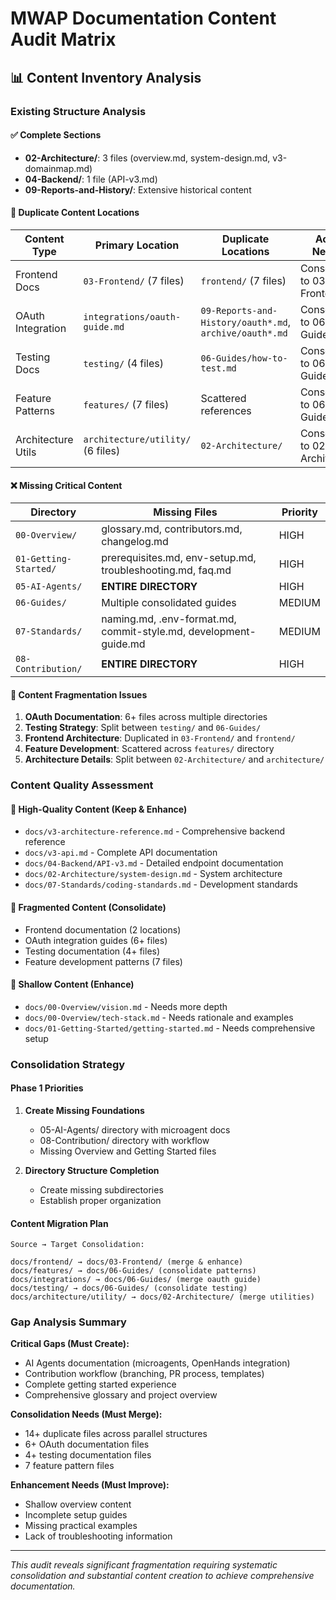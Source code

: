 # MWAP Documentation Content Audit Matrix

## 📊 Content Inventory Analysis

### Existing Structure Analysis

#### ✅ Complete Sections
- **02-Architecture/**: 3 files (overview.md, system-design.md, v3-domainmap.md)
- **04-Backend/**: 1 file (API-v3.md)
- **09-Reports-and-History/**: Extensive historical content

#### 🔄 Duplicate Content Locations
| Content Type | Primary Location | Duplicate Locations | Action Needed |
|--------------|------------------|-------------------|---------------|
| Frontend Docs | `03-Frontend/` (7 files) | `frontend/` (7 files) | Consolidate to 03-Frontend/ |
| OAuth Integration | `integrations/oauth-guide.md` | `09-Reports-and-History/oauth*.md`, `archive/oauth*.md` | Consolidate to 06-Guides/ |
| Testing Docs | `testing/` (4 files) | `06-Guides/how-to-test.md` | Consolidate to 06-Guides/ |
| Feature Patterns | `features/` (7 files) | Scattered references | Consolidate to 06-Guides/ |
| Architecture Utils | `architecture/utility/` (6 files) | `02-Architecture/` | Consolidate to 02-Architecture/ |

#### ❌ Missing Critical Content
| Directory | Missing Files | Priority |
|-----------|---------------|----------|
| `00-Overview/` | glossary.md, contributors.md, changelog.md | HIGH |
| `01-Getting-Started/` | prerequisites.md, env-setup.md, troubleshooting.md, faq.md | HIGH |
| `05-AI-Agents/` | **ENTIRE DIRECTORY** | HIGH |
| `06-Guides/` | Multiple consolidated guides | MEDIUM |
| `07-Standards/` | naming.md, .env-format.md, commit-style.md, development-guide.md | MEDIUM |
| `08-Contribution/` | **ENTIRE DIRECTORY** | HIGH |

#### 📁 Content Fragmentation Issues
1. **OAuth Documentation**: 6+ files across multiple directories
2. **Testing Strategy**: Split between `testing/` and `06-Guides/`
3. **Frontend Architecture**: Duplicated in `03-Frontend/` and `frontend/`
4. **Feature Development**: Scattered across `features/` directory
5. **Architecture Details**: Split between `02-Architecture/` and `architecture/`

### Content Quality Assessment

#### 🎯 High-Quality Content (Keep & Enhance)
- `docs/v3-architecture-reference.md` - Comprehensive backend reference
- `docs/v3-api.md` - Complete API documentation
- `docs/04-Backend/API-v3.md` - Detailed endpoint documentation
- `docs/02-Architecture/system-design.md` - System architecture
- `docs/07-Standards/coding-standards.md` - Development standards

#### 🔄 Fragmented Content (Consolidate)
- Frontend documentation (2 locations)
- OAuth integration guides (6+ files)
- Testing documentation (4+ files)
- Feature development patterns (7 files)

#### 📝 Shallow Content (Enhance)
- `docs/00-Overview/vision.md` - Needs more depth
- `docs/00-Overview/tech-stack.md` - Needs rationale and examples
- `docs/01-Getting-Started/getting-started.md` - Needs comprehensive setup

### Consolidation Strategy

#### Phase 1 Priorities
1. **Create Missing Foundations**
   - 05-AI-Agents/ directory with microagent docs
   - 08-Contribution/ directory with workflow
   - Missing Overview and Getting Started files

2. **Directory Structure Completion**
   - Create missing subdirectories
   - Establish proper organization

#### Content Migration Plan
```
Source → Target Consolidation:

docs/frontend/ → docs/03-Frontend/ (merge & enhance)
docs/features/ → docs/06-Guides/ (consolidate patterns)
docs/integrations/ → docs/06-Guides/ (merge oauth guide)
docs/testing/ → docs/06-Guides/ (consolidate testing)
docs/architecture/utility/ → docs/02-Architecture/ (merge utilities)
```

### Gap Analysis Summary

**Critical Gaps (Must Create):**
- AI Agents documentation (microagents, OpenHands integration)
- Contribution workflow (branching, PR process, templates)
- Complete getting started experience
- Comprehensive glossary and project overview

**Consolidation Needs (Must Merge):**
- 14+ duplicate files across parallel structures
- 6+ OAuth documentation files
- 4+ testing documentation files
- 7 feature pattern files

**Enhancement Needs (Must Improve):**
- Shallow overview content
- Incomplete setup guides
- Missing practical examples
- Lack of troubleshooting information

---

*This audit reveals significant fragmentation requiring systematic consolidation and substantial content creation to achieve comprehensive documentation.*